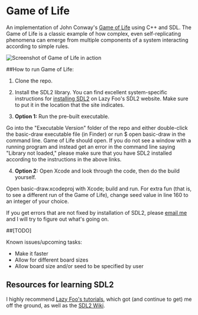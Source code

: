 # Game of Life

An implementation of John Conway's [Game of Life](https://en.wikipedia.org/wiki/Conway's_Game_of_Life) using C++ and SDL. The Game of Life is a classic example of how complex, even self-replicating phenomena can emerge from multiple components of a system interacting according to simple rules.

![Screenshot of Game of Life in action](https://eabrash.github.io/assets/gameoflife_2.png)


##How to run Game of Life:

1. Clone the repo.

2. Install the SDL2 library. You can find excellent system-specific instructions for [installing SDL2](http://lazyfoo.net/tutorials/SDL/01_hello_SDL/index.php) on Lazy Foo's SDL2 website. Make sure to put it in the location that the site indicates.

3. **Option 1:** Run the pre-built executable.

 Go into the "Executable Version" folder of the repo and either double-click the basic-draw executable file (in Finder) or run $ open basic-draw in the command line. Game of Life should open. If you do not see a window with a running program and instead get an error in the command line saying "Library not loaded," please make sure that you have SDL2 installed according to the instructions in the above links.

4. **Option 2:** Open Xcode and look through the code, then do the build yourself.

 Open basic-draw.xcodeproj with Xcode; build and run. For extra fun (that is, to see a different run of the Game of Life), change seed value in line 160 to an integer of your choice. 

If you get errors that are not fixed by installation of SDL2, please [email me](mailto:emabrash@gmail.com) and I will try to figure out what's going on.

##[TODO]

Known issues/upcoming tasks:
* Make it faster
* Allow for different board sizes
* Allow board size and/or seed to be specified by user

## Resources for learning SDL2

I highly recommend [Lazy Foo's tutorials](http://lazyfoo.net/tutorials/SDL/index.php), which got (and continue to get) me off the ground, as well as the [SDL2 Wiki](https://wiki.libsdl.org/).
